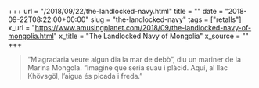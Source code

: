 +++
url = "/2018/09/22/the-landlocked-navy.html"
title = ""
date = "2018-09-22T08:22:00+00:00"
slug = "the-landlocked-navy"
tags = ["retalls"]
x_url = "https://www.amusingplanet.com/2018/09/the-landlocked-navy-of-mongolia.html"
x_title = "The Landlocked Navy of Mongolia"
x_source = ""
+++


> “M’agradaria veure algun dia la mar de debò”, diu un mariner de la Marina Mongola. “Imagine que seria suau i plàcid. Aquí, al llac Khövsgöl, l’aigua és picada i freda.”
